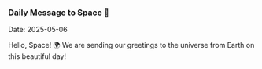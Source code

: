 ### Daily Message to Space 🌌
Date: 2025-05-06

Hello, Space! 🌍 We are sending our greetings to the universe from Earth on this beautiful day!
